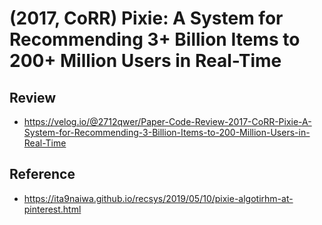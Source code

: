 # (2017, CoRR) Pixie: A System for Recommending 3+ Billion Items to 200+ Million Users in Real-Time
## Review
- https://velog.io/@2712qwer/Paper-Code-Review-2017-CoRR-Pixie-A-System-for-Recommending-3-Billion-Items-to-200-Million-Users-in-Real-Time

## Reference
- https://ita9naiwa.github.io/recsys/2019/05/10/pixie-algotirhm-at-pinterest.html
